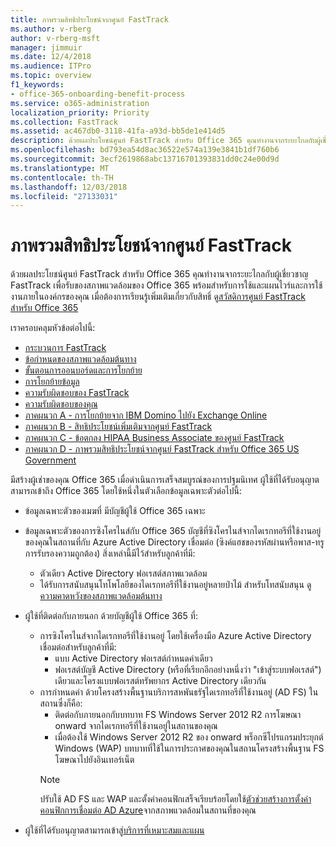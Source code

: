 ```yaml
---
title: ภาพรวมสิทธิประโยชน์จากศูนย์ FastTrack
ms.author: v-rberg
author: v-rberg-msft
manager: jimmuir
ms.date: 12/4/2018
ms.audience: ITPro
ms.topic: overview
f1_keywords:
- office-365-onboarding-benefit-process
ms.service: o365-administration
localization_priority: Priority
ms.collection: FastTrack
ms.assetid: ac467db0-3118-41fa-a93d-bb5de1e414d5
description: ด้วยผลประโยชน์ศูนย์ FastTrack สำหรับ Office 365 คุณทำงานจากระยะไกลกับผู้เชี่ยวชาญ FastTrack เพื่อรับของสภาพแวดล้อมของ Office 365 พร้อมสำหรับการใช้และแผนไวร์และการใช้งานภายในองค์กรของคุณ เมื่อต้องการเรียนรู้เพิ่มเติมเกี่ยวกับสิทธิ์ ดูสวัสดิการศูนย์ FastTrack สำหรับ Office 365
ms.openlocfilehash: bd793ea54d8ac36522e574a139e3841b1df760b6
ms.sourcegitcommit: 3ecf2619868abc13716701393831dd0c24e00d9d
ms.translationtype: MT
ms.contentlocale: th-TH
ms.lasthandoff: 12/03/2018
ms.locfileid: "27133031"
---
```

# <a name="fasttrack-center-benefit-overview"></a>ภาพรวมสิทธิประโยชน์จากศูนย์ FastTrack

ด้วยผลประโยชน์ศูนย์ FastTrack สำหรับ Office 365 คุณทำงานจากระยะไกลกับผู้เชี่ยวชาญ FastTrack เพื่อรับของสภาพแวดล้อมของ Office 365 พร้อมสำหรับการใช้และแผนไวร์และการใช้งานภายในองค์กรของคุณ เมื่อต้องการเรียนรู้เพิ่มเติมเกี่ยวกับสิทธิ์ ดู[สวัสดิการศูนย์ FastTrack สำหรับ Office 365](O365-fasttrack-benefit-for-office-365.md)
  
เราครอบคลุมหัวข้อต่อไปนี้:
- [กระบวนการ FastTrack](O365-fasttrack-process.md) 
- [ข้อกำหนดของสภาพแวดล้อมต้นทาง](O365-source-environment-expectations.md)
- [ขั้นตอนการออนบอร์ดและการโยกย้าย](O365-onboarding-and-migration.md)
- [การโยกย้ายข้อมูล](O365-data-migration.md)
- [ความรับผิดชอบของ FastTrack](O365-fasttrack-responsibilities.md)
- [ความรับผิดชอบของคุณ](O365-your-responsibilities.md) 
- [ภาคผนวก A - การโยกย้ายจาก IBM Domino ไปยัง Exchange Online](O365-from-ibm-domino-to-exchange-online.md)
- [ภาคผนวก B - สิทธิประโยชน์เพิ่มเติมจากศูนย์ FastTrack](O365-fasttrack-additional-benefits.md)
- [ภาคผนวก C - ข้อตกลง HIPAA Business Associate ของศูนย์ FastTrack](O365-hipaa-business-associate-agreement.md)
- [ภาคผนวก D - ภาพรวมสิทธิประโยชน์จากศูนย์ FastTrack สำหรับ Office 365 US Government](US-Gov-appendix-overview.md)
    
มีสร้างผู้เช่าของคุณ Office 365 เมื่อดำเนินการเสร็จสมบูรณ์ของการปฐมนิเทศ ผู้ใช้ที่ได้รับอนุญาตสามารถเข้าถึง Office 365 โดยใช้หนึ่งในตัวเลือกข้อมูลเฉพาะตัวต่อไปนี้:
- ข้อมูลเฉพาะตัวของเมฆที่ มีบัญชีผู้ใช้ Office 365 เฉพาะ
- ข้อมูลเฉพาะตัวของการซิงโครไนส์กับ Office 365 บัญชีที่ซิงโครไนส์จากไดเรกทอรีที่ใช้งานอยู่ของคุณในสถานที่กับ Azure Active Directory เชื่อมต่อ (ซิงค์แฮชของรหัสผ่านหรือพาส-ทรูการรับรองความถูกต้อง) สิ่งเหล่านี้มีไว้สำหรับลูกค้าที่มี:
  - ตัวเดียว Active Directory ฟอเรสต์สภาพแวดล้อม
  - ได้รับการสนับสนุนโทโพโลยีของไดเรกทอรีที่ใช้งานอยู่หลายป่าไม้ สำหรับโทสนับสนุน ดู[ความคาดหวังของสภาพแวดล้อมต้นทาง](O365-source-environment-expectations.md)
- ผู้ใช้ที่ติดต่อกับภายนอก ด้วยบัญชีผู้ใช้ Office 365 ที่:
  - การซิงโครไนส์จากไดเรกทอรีที่ใช้งานอยู่ โดยใช้เครื่องมือ Azure Active Directory เชื่อมต่อสำหรับลูกค้าที่มี:
      - แบบ Active Directory ฟอเรสต์กำหนดค่าเดียว
      - ฟอเรสต์บัญชี Active Directory (หรือที่เรียกอีกอย่างหนึ่งว่า "เข้าสู่ระบบฟอเรสต์") เดียวและโครงแบบฟอเรสต์ทรัพยากร Active Directory เดียวกัน
  - การกำหนดค่า ด้วยโครงสร้างพื้นฐานบริการสหพันธรัฐไดเรกทอรีที่ใช้งานอยู่ (AD FS) ในสถานซึ่งก็คือ:
      - ติดต่อกับภายนอกกับบทบาท FS Windows Server 2012 R2 การโฆษณา onward จากไดเรกทอรีที่ใช้งานอยู่ในสถานของคุณ
      - เมื่อต้องใช้ Windows Server 2012 R2 ของ onward พร็อกซีโปรแกรมประยุกต์ Windows (WAP) บทบาทที่ใช้ในการประกาศของคุณในสถานโครงสร้างพื้นฐาน FS โฆษณาไปยังอินเทอร์เน็ต
    > [!NOTE]
    > ปรับใช้ AD FS และ WAP และตั้งค่าคอนฟิกเสร็จเรียบร้อยโดยใช้[ตัวช่วยสร้างการตั้งค่าคอนฟิกการเชื่อมต่อ AD Azure](https://go.microsoft.com/fwlink/?linkid=844794)จากสภาพแวดล้อมในสถานที่ของคุณ 
  
- ผู้ใช้ที่ได้รับอนุญาตสามารถเข้าสู่[บริการที่เหมาะสมและแผน](O365-eligible-services-and-plans.md)
    

 
